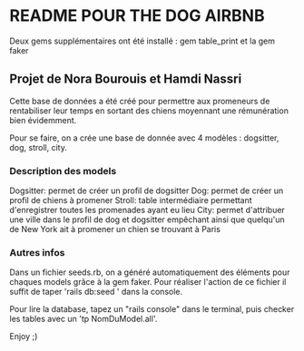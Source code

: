 # README POUR THE DOG AIRBNB

Deux gems supplémentaires ont été installé : gem table_print et la gem faker

## Projet de Nora Bourouis et Hamdi Nassri 

Cette base de données a été créé pour permettre aux promeneurs de rentabiliser leur temps en sortant des chiens moyennant une rémunération bien évidemment.

Pour se faire, on a crée une base de donnée avec 4 modèles :  dogsitter, dog, stroll, city.
### Description des models
Dogsitter: permet de créer un profil de dogsitter
Dog: permet de créer un profil de chiens à promener
Stroll: table intermédiaire permettant d'enregistrer toutes les promenades ayant eu lieu
City: permet d'attribuer une ville dans le profil de dog et dogsitter empêchant ainsi que quelqu'un de New York ait à promener un chien se trouvant à Paris
### Autres infos

Dans un fichier seeds.rb, on a généré automatiquement des éléments pour chaques models grâce à la gem faker. Pour réaliser l'action de ce fichier il suffit de taper 'rails db:seed ' dans la console.

Pour lire la database, tapez un "rails console" dans le terminal, puis checker les tables avec un 'tp NomDuModel.all'. 

Enjoy ;) 

